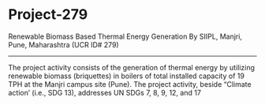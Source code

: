 # Project-279
Renewable Biomass Based Thermal Energy Generation By SIIPL, Manjri, Pune, Maharashtra (UCR ID# 279)
______________
The project activity consists of the generation of thermal energy by utilizing renewable biomass (briquettes) in boilers of total installed capacity of 19 TPH at the Manjri campus site (Pune). The project activity, beside “Climate action’ (i.e., SDG 13), addresses UN SDGs 7, 8, 9, 12, and 17
